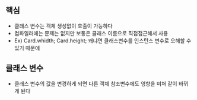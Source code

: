 ## 핵심 

* 클래스 변수는 객체 생성없이 호출이 가능하다
* 컴파일러에는 문제는 없지만 보통은 클래스 이름으로 직접접근해서 사용
* Ex) Card.whidth; Card.height;  왜냐면 클래스변수를 인스턴스 변수로 오해할 수 있기 때문에 

## 클래스 변수
* 클래스 변수의 값을 변경하게 되면 다른 객체 참조변수에도 영향을 미쳐 같이 바뀌게 된다
 